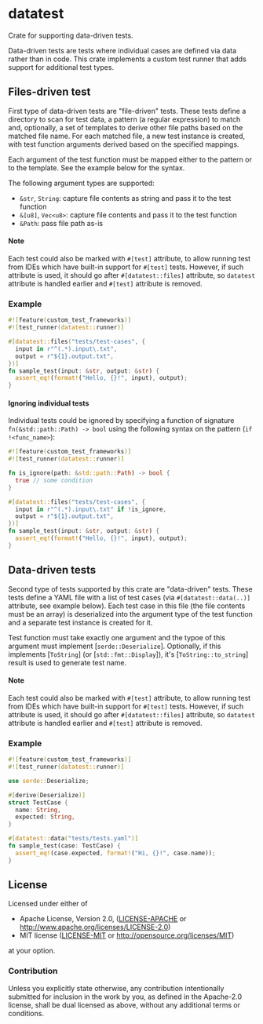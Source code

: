 # datatest

Crate for supporting data-driven tests.

Data-driven tests are tests where individual cases are defined via data rather than in code.
This crate implements a custom test runner that adds support for additional test types.

## Files-driven test

First type of data-driven tests are "file-driven" tests. These tests define a directory to
scan for test data, a pattern (a regular expression) to match and, optionally, a set of
templates to derive other file paths based on the matched file name. For each matched file,
a new test instance is created, with test function arguments derived based on the specified
mappings.

Each argument of the test function must be mapped either to the pattern or to the template.
See the example below for the syntax.

The following argument types are supported:
* `&str`, `String`: capture file contents as string and pass it to the test function
* `&[u8]`, `Vec<u8>`: capture file contents and pass it to the test function
* `&Path`: pass file path as-is

#### Note

Each test could also be marked with `#[test]` attribute, to allow running test from IDEs which
have built-in support for `#[test]` tests. However, if such attribute is used, it should go
after `#[datatest::files]` attribute, so `datatest` attribute is handled earlier and `#[test]`
attribute is removed.

### Example

```rust
#![feature(custom_test_frameworks)]
#![test_runner(datatest::runner)]

#[datatest::files("tests/test-cases", {
  input in r"^(.*).input\.txt",
  output = r"${1}.output.txt",
})]
fn sample_test(input: &str, output: &str) {
  assert_eq!(format!("Hello, {}!", input), output);
}

```

#### Ignoring individual tests

Individual tests could be ignored by specifying a function of signature
`fn(&std::path::Path) -> bool` using the following syntax on the pattern (`if !<func_name>`):

```rust
#![feature(custom_test_frameworks)]
#![test_runner(datatest::runner)]

fn is_ignore(path: &std::path::Path) -> bool {
  true // some condition
}

#[datatest::files("tests/test-cases", {
  input in r"^(.*).input\.txt" if !is_ignore,
  output = r"${1}.output.txt",
})]
fn sample_test(input: &str, output: &str) {
  assert_eq!(format!("Hello, {}!", input), output);
}
```

## Data-driven tests

Second type of tests supported by this crate are "data-driven" tests. These tests define a
YAML file with a list of test cases (via `#[datatest::data(..)]` attribute, see example below).
Each test case in this file (the file contents must be an array) is deserialized into the
argument type of the test function and a separate test instance is created for it.

Test function must take exactly one argument and the typoe of this argument must implement
[`serde::Deserialize`]. Optionally, if this implements [`ToString`] (or [`std::fmt::Display`]),
it's [`ToString::to_string`] result is used to generate test name.

#### Note

Each test could also be marked with `#[test]` attribute, to allow running test from IDEs which
have built-in support for `#[test]` tests. However, if such attribute is used, it should go
after `#[datatest::files]` attribute, so `datatest` attribute is handled earlier and `#[test]`
attribute is removed.

### Example

```rust
#![feature(custom_test_frameworks)]
#![test_runner(datatest::runner)]

use serde::Deserialize;

#[derive(Deserialize)]
struct TestCase {
  name: String,
  expected: String,
}

#[datatest::data("tests/tests.yaml")]
fn sample_test(case: TestCase) {
  assert_eq!(case.expected, format!("Hi, {}!", case.name));
}

```

## License

Licensed under either of

 * Apache License, Version 2.0, ([LICENSE-APACHE](LICENSE-APACHE) or http://www.apache.org/licenses/LICENSE-2.0)
 * MIT license ([LICENSE-MIT](LICENSE-MIT) or http://opensource.org/licenses/MIT)

at your option.

### Contribution

Unless you explicitly state otherwise, any contribution intentionally submitted
for inclusion in the work by you, as defined in the Apache-2.0 license, shall be dual licensed as above, without any
additional terms or conditions.
